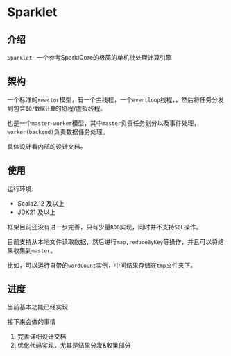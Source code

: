 # Sparklet

## 介绍

`Sparklet`- 一个参考SparklCore的极简的单机批处理计算引擎

## 架构

一个标准的`reactor`模型，有一个主线程，一个`eventloop`线程，，然后将任务分发到包含`IO/数据计算`的协程/虚拟线程。

也是一个`master-worker`模型，其中`master`负责任务划分以及事件处理，`worker(backend)`负责数据任务处理。

具体设计看内部的设计文档。

## 使用

运行环境:

* Scala2.12 及以上
* JDK21 及以上

框架目前还没有进一步完善，只有少量`RDD`实现，同时并不支持`SQL`操作。

目前支持从本地文件读取数据，然后进行`map,reduceByKey`等操作，并且可以将结果收集到`master`。

比如，可以运行自带的`wordCount`实例，中间结果存储在`tmp`文件夹下。

## 进度

当前基本功能已经实现

接下来会做的事情

1. 完善详细设计文档
2. 优化代码实现，尤其是结果分发&收集部分
